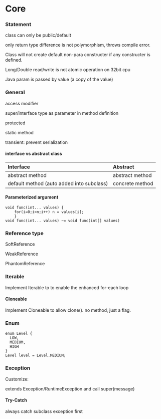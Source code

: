 # Core

### Statement

class can only be public/default 

only return type difference is not polymorphism, throws compile error.

Class will not create default non-para constructer if any constructer is defined.

Long/Double read/write is not atomic operation on 32bit cpu 

Java param is passed by value \(a copy of the value\)

### General 

access modifier 

super/interface type as parameter in method definition

protected  

static method 

transient: prevent serialization 

#### interface vs abstract class

| **Interface** | **Abstract** |
| :--- | :--- |
| abstract method | abstract method |
| default method \(auto added into subclass\) | concrete method |

#### Parameterized argument

```text
void func(int... values) { 
    for(i=0;i<n;i++) n = values[i]; 
    }
void func(int... values) ~= void func(int[] values) 
```

### Reference type

SoftReference 

WeakReference 

PhantomReference 

### Iterable

Implement Iterable to to enable the enhanced for-each loop

#### Cloneable 

Implement Cloneable to allow clone\(\). no method, just a flag.  

### Enum

```text
enum Level {
  LOW,
  MEDIUM,
  HIGH
}
Level level = Level.MEDIUM;
```

### Exception

Customize:

extends Exception/RuntimeException and call super\(message\)

#### Try-Catch

always catch subclass exception first

